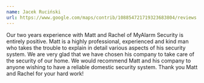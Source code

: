 ```yaml
---
name: Jacek Ruciński
url: https://www.google.com/maps/contrib/108854721719323683804/reviews
---
```


Our two years experience with Matt and Rachel of MyAlarm Security is entirely positive. Matt is a highly professional,  experienced and kind man who takes the trouble to explain in detail various aspects of his security system. We are very glad that we have chosen his company to take care of the security of our home. We would recommend Matt and his company to anyone wishing to have a reliable domestic security system. Thank you Matt and Rachel for your hard work!
